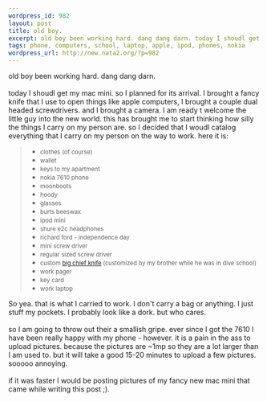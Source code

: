 ```yaml
--- 
wordpress_id: 982
layout: post
title: old boy.
excerpt: old boy been working hard. dang dang darn. today I shoudl get my mac mini. so I planned for its arrival. I brought a fancy knife that I use to open things like apple computers, I brought a couple dual headed screwdrivers. and I brought a camera. I am ready t welcome the little guy into the new world. this has brought me to start thinking how silly the things I carry on my person are. so...
tags: phone, computers, school, laptop, apple, ipod, phones, nokia
wordpress_url: http://new.nata2.org/?p=982
---
```

old boy been working hard. dang dang darn.<br>
<br>
today I shoudl get my mac mini. so I planned for its arrival. I brought a fancy knife that I use to open things like apple computers, I brought a couple dual headed screwdrivers. and I brought a camera. I am ready t welcome the little guy into the new world. this has brought me to start thinking how silly the things I carry on my person are. so I decided that I woudl catalog everything that I carry on my person on the way to work. here it is:
<blockquote>
<ul>
<li><small>clothes (of course)</small></li>
<li><small>wallet</small></li>
<li><small>keys to my apartment</small></li>
<li><small>nokia 7610 phone</small></li>
<li><small>moonboots</small></li>
<li><small>hoody</small></li>
<li><small>glasses</small></li>
<li><small>burts beeswax</small></li>
<li><small>ipod mini</small></li>
<li><small>shure e2c headphones</small></li>
<li><small>richard ford - independence day</small></li>
<li><small>mini screw driver</small></li>
<li><small>regular sized screw driver</small></li>
<li><small>custom <a href="http://www.knifecenter.com/kc_new/store_detail.html?s=QN45EO">big chief knife</a> (customized by my brother while he was in dive school)</small></li>
<li><small>work pager</small></li>
<li><small>key card</small></li>
<li><small>work laptop</small></li>
</ul>
</blockquote>
So yea. that is what I carried to work. I don't carry a bag or anything. I just stuff my pockets. I probably look like a dork. but who cares.<br>
<br>
so I am going to throw out their a smallish gripe. ever since I got the 7610 I have been really happy with my phone - however. it is a pain in the ass to upload pictures. because the pictures are ~1mp so they are a lot larger than I am used to. but it will take a good 15-20 minutes to upload a few pictures. sooooo annoying.<br>
<br>
if it was faster I would be posting pictures of my fancy new mac mini that came while writing this post ;).
